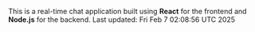 This is a real-time chat application built using **React** for the frontend and **Node.js** for the backend.
Last updated: Fri Feb  7 02:08:56 UTC 2025
